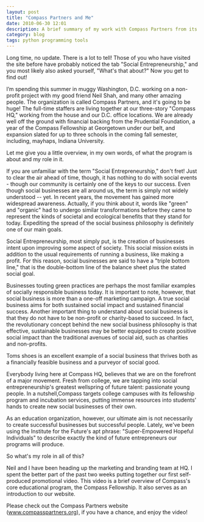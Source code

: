 ```yaml
---
layout: post
title: "Compass Partners and Me"
date: 2010-06-30 12:01
description: A brief summary of my work with Compass Partners from its early days.
category: blog
tags: python programming tools
---
```


Long time, no update. There is a lot to tell! Those of you who have visited the site before have probably noticed the tab "Social Entrepreneurship," and you most likely also asked yourself, "What's that about?" Now you get to find out!

I’m spending this summer in muggy Washington, D.C. working on a non-profit project with my good friend Neil Shah, and many other amazing people. The organization is called Compass Partners, and it's going to be huge! The full-time staffers are living together at our three-story "Compass HQ," working from the house and our D.C. office locations. We are already well off the ground with financial backing from the Prudential Foundation, a year of the Compass Fellowship at Georgetown under our belt, and expansion slated for up to three schools in the coming fall semester, including, mayhaps, Indiana University.

Let me give you a little overview, in my own words, of what the program is about and my role in it.

If you are unfamiliar with the term "Social Entrepreneurship," don't fret! Just to clear the air ahead of time, though, it has nothing to do with social events - though our community is certainly one of the keys to our success. Even though social businesses are all around us, the term is simply not widely understood -- yet. In recent years, the movement has gained more widespread awareness. Actually, if you think about it, words like "green" and "organic" had to undergo similar transformations before they came to represent the kinds of societal and ecological benefits that they stand for today. Expediting the spread of the social business philosophy is definitely one of our main goals.

Social Entrepreneurship, most simply put, is the creation of businesses intent upon improving some aspect of society. This social mission exists in addition to the usual requirements of running a business, like making a profit. For this reason, social businesses are said to have a "triple bottom line," that is the double-bottom line of the balance sheet plus the stated social goal.

Businesses touting green practices are perhaps the most familiar examples of socially responsible business today. It is important to note, however, that social business is more than a one-off marketing campaign. A true social business aims for both sustained social impact and sustained financial success. Another important thing to understand about social business is that they do not have to be non-profit or charity-based to succeed. In fact, the revolutionary concept behind the new social business philosophy is that effective, sustainable businesses may be better equipped to create positive social impact than the traditional avenues of social aid, such as charities and non-profits.


Toms shoes is an excellent example of a social business that thrives both as a financially feasible business and a purveyor of social good.

Everybody living here at Compass HQ, believes that we are on the forefront of a major movement. Fresh from college, we are tapping into social entrepreneurship's greatest wellspring of future talent: passionate young people. In a nutshell,Compass targets college campuses with its fellowship program and incubation services, putting immense resources into students' hands to create new social businesses of their own.

As an education organization, however, our ultimate aim is not necessarily to create successful businesses but successful people. Lately, we've been using the Institute for the Future's apt phrase: "Super-Empowered Hopeful Individuals" to describe exactly the kind of future entrepreneurs our programs will produce.

So what's my role in all of this?

Neil and I have been heading up the marketing and branding team at HQ. I spent the better part of the past two weeks putting together our first self-produced promotional video. This video is a brief overview of Compass's core educational program, the Compass Fellowship. It also serves as an introduction to our website.

Please check out the Compass Partners website (www.compasspartners.org), if you have a chance, and enjoy the video!